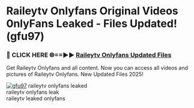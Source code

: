 # Raileytv Onlyfans Original Videos 0nlyFans Leaked - Files Updated! (gfu97)

<h3>🔴 CLICK HERE 🌐==►► <a href="https://tinyurl.com/x26r9saj" rel="nofollow">Raileytv Onlyfans Updated Files</a></h3>

Get Raileytv Onlyfans and all content. Now you can access all videos and pictures of Raileytv Onlyfans. New Updated Files 2025!

[![gfu97](https://i.imgur.com/LkgZPqh.gif)](https://tinyurl.com/x26r9saj)
raileytv onlyfans leaked<br>
raileytv onlyfans leak<br>
raileytv leaked onlyfans